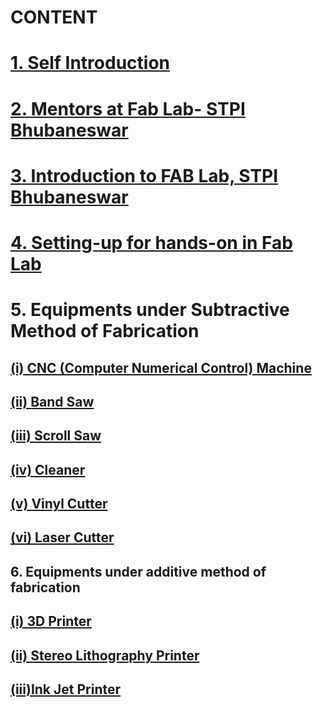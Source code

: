 # **CONTENT**  

# [1. Self Introduction](selfintroduction.md)

# [2. Mentors at Fab Lab- STPI Bhubaneswar](mentors.md)


# [3. Introduction to FAB Lab, STPI Bhubaneswar](intro-to-fab-lab.md)

# [4. Setting-up for hands-on in Fab Lab](setting-up.md)

# 5. Equipments under Subtractive Method of Fabrication

## [(i) CNC (Computer Numerical Control) Machine](cnc.md)

## [(ii) Band Saw](band-saw.md)

## [(iii) Scroll Saw](scroll-saw.md)

## [(iv) Cleaner](cleaner.md)

## [(v) Vinyl Cutter](vinyl-cutter.md)

## [(vi) Laser Cutter](laser-cutter.md)

## 6. Equipments under additive method of fabrication

## [(i) 3D Printer](3d-printer.md)

## [(ii) Stereo Lithography Printer](stereolithographyprinter.md)

## [(iii)Ink Jet Printer](inkjetprinter.md)


 

















